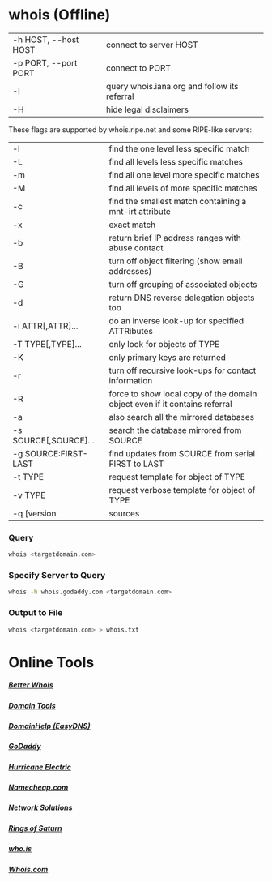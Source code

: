 # whois (Offline)

|                      |                                              |
|----------------------|----------------------------------------------|
| -h HOST, --host HOST | connect to server HOST                       |
| -p PORT, --port PORT | connect to PORT                              |
| -I                   | query whois.iana.org and follow its referral |
| -H                   | hide legal disclaimers                       |

These flags are supported by whois.ripe.net and some RIPE-like servers:

|                            |                                                                            |
|----------------------------|----------------------------------------------------------------------------|
| -l                         | find the one level less specific match                                     |
| -L                         | find all levels less specific matches                                      |
| -m                         | find all one level more specific matches                                   |
| -M                         | find all levels of more specific matches                                   |
| -c                         | find the smallest match containing a mnt-irt attribute                     |
| -x                         | exact match                                                                |
| -b                         | return brief IP address ranges with abuse contact                          |
| -B                         | turn off object filtering (show email addresses)                           |
| -G                         | turn off grouping of associated objects                                    |
| -d                         | return DNS reverse delegation objects too                                  |
| -i ATTR[,ATTR]...          | do an inverse look-up for specified ATTRibutes                             |
| -T TYPE[,TYPE]...          | only look for objects of TYPE                                              |
| -K                         | only primary keys are returned                                             |
| -r                         | turn off recursive look-ups for contact information                        |
| -R                         | force to show local copy of the domain object even if it contains referral |
| -a                         | also search all the mirrored databases                                     |
| -s SOURCE[,SOURCE]...      | search the database mirrored from SOURCE                                   |
| -g SOURCE:FIRST-LAST       | find updates from SOURCE from serial FIRST to LAST                         |
| -t TYPE                    | request template for object of TYPE                                        |
| -v TYPE                    | request verbose template for object of TYPE                                |
| -q [version|sources|types] | query specified server info                                             |

### Query
```bash
whois <targetdomain.com>
```

### Specify Server to Query
```bash
whois -h whois.godaddy.com <targetdomain.com>
```

### Output to File
```bash
whois <targetdomain.com> > whois.txt
```


# Online Tools
##### [Better Whois](https://www.betterwhois.com/)
##### [Domain Tools](https://whois.domaintools.com/)
##### [DomainHelp (EasyDNS)](https://domainhelp.com/)
##### [GoDaddy](https://www.godaddy.com/whois)
##### [Hurricane Electric](https://bgp.he.net/)
##### [Namecheap.com](https://www.namecheap.com/domains/whois)
##### [Network Solutions](https://www.networksolutions.com/whois)
##### [Rings of Saturn](https://networking.ringofsaturn.com/Tools/whois.php)
##### [who.is](https://who.is/)
##### [Whois.com](https://www.whois.com/whois/)
